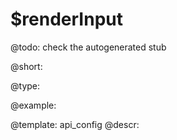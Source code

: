$renderInput
=============

@todo:
	check the autogenerated stub


@short:
	

@type:

@example:

@template:	api_config
@descr:



